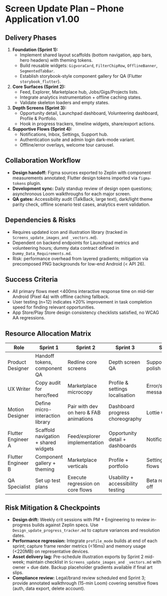 # Screen Update Plan – Phone Application v1.00

## Delivery Phases
1. **Foundation (Sprint 1):**
   - Implement shared layout scaffolds (bottom navigation, app bars, hero headers) with theming tokens.
   - Build reusable widgets: `GigvoraCard`, `FilterChipRow`, `OfflineBanner`, `SegmentedTabBar`.
   - Establish storybook-style component gallery for QA (Flutter `storybook_flutter`).
2. **Core Surfaces (Sprint 2):**
   - Feed, Explorer, Marketplace hub, Jobs/Gigs/Projects lists.
   - Integrate analytics instrumentation + offline caching states.
   - Validate skeleton loaders and empty states.
3. **Depth Screens (Sprint 3):**
   - Opportunity detail, Launchpad dashboard, Volunteering dashboard, Profile & Portfolio.
   - Hook in progress trackers, timeline widgets, share/export actions.
4. **Supportive Flows (Sprint 4):**
   - Notifications, Inbox, Settings, Support hub.
   - Authentication suite and admin login dark-mode variant.
   - Offline/error overlays, welcome tour carousel.

## Collaboration Workflow
- **Design handoff:** Figma sources exported to Zeplin with component measurements annotated; Flutter design tokens imported via `figma-tokens` plugin.
- **Development sync:** Daily standup review of design open questions; asynchronous Loom walkthroughs for each major screen.
- **QA gates:** Accessibility audit (TalkBack, large text), dark/light theme parity check, offline scenario test cases, analytics event validation.

## Dependencies & Risks
- Requires updated icon and illustration library (tracked in `Screens_update_images_and _vectors.md`).
- Dependent on backend endpoints for Launchpad metrics and volunteering hours; dummy data contract defined in `Dummy_Data_Requirements.md`.
- Risk: performance overhead from layered gradients; mitigation via precomposed PNG backgrounds for low-end Android (< API 26).

## Success Criteria
- All primary flows meet <400ms interactive response time on mid-tier Android (Pixel 4a) with offline caching fallback.
- User testing (n=12) indicates ≥20% improvement in task completion speed for finding relevant opportunities.
- App Store/Play Store design consistency checklists satisfied, no WCAG AA regressions.

## Resource Allocation Matrix
| Role | Sprint 1 | Sprint 2 | Sprint 3 | Sprint 4 |
| --- | --- | --- | --- | --- |
| Product Designer | Handoff tokens, component QA | Redline core screens | Depth screen QA | Support surfaces polish |
| UX Writer | Copy audit for hero/feed | Marketplace microcopy | Profile & settings localisation | Error/support messaging |
| Motion Designer | Define micro-interaction library | Pair with dev on hero & FAB animations | Dashboard progress choreography | Lottie QA |
| Flutter Engineer A | Scaffold navigation + shared widgets | Feed/explorer implementation | Opportunity detail + dashboards | Notifications/inbox |
| Flutter Engineer B | Component gallery + theming | Marketplace verticals | Profile + portfolio | Settings/auth flows |
| QA Specialist | Set up test plans | Execute regression on core flows | Usability + accessibility testing | Beta release sign-off |

## Risk Mitigation & Checkpoints
- **Design drift:** Weekly crit sessions with PM + Engineering to review in-progress builds against Zeplin specs. Use `Design_update_progress_tracker.md` to capture variances and resolution dates.
- **Performance regression:** Integrate `profile_mode` builds at end of each sprint; capture frame render metrics (<16ms) and memory usage (<220MB) on representative devices.
- **Asset delivery lag:** Pre-schedule illustration exports by Sprint 2 mid-week; maintain checklist in `Screens_update_images_and _vectors.md` with owner + due date. Backup placeholder gradients available if final art slips.
- **Compliance review:** Legal/brand review scheduled end Sprint 3; provide annotated walkthrough (15-min Loom) covering sensitive flows (auth, data export, delete account).
